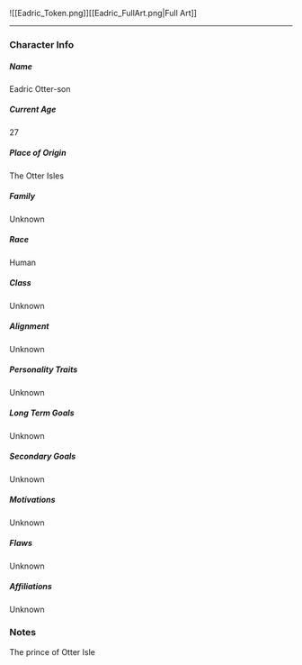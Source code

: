 ![[Eadric_Token.png]][[Eadric_FullArt.png|Full Art]]

---
### Character Info

##### Name 
Eadric Otter-son
##### Current Age
27
##### Place of Origin
The Otter Isles
##### Family
Unknown
##### Race
Human
##### Class
Unknown
##### Alignment
Unknown
##### Personality Traits
Unknown
##### Long Term Goals
Unknown
##### Secondary Goals
Unknown
##### Motivations
Unknown
##### Flaws
Unknown
##### Affiliations
Unknown
### Notes
The prince of Otter Isle